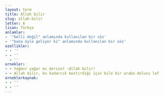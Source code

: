 ```yaml
---
layout: term
title: Allah bilir
slug: allah-bilir
letter: A
lisan: Türkçe
anlamlar:
- '"belli değil" anlamında kullanılan bir söz'
- '"bana öyle geliyor ki" anlamında kullanılan bir söz'
ozellikler:
- - ''
- - ''
  - ''
ornekler:
- - Yağmur yağar mı dersin? -Allah bilir!
- - Allah bilir, bu kadarcık kestirdiği için bile bir araba dolusu laf edecekti.
orneklerkaynak:
- - ''
- - ''
---
```

